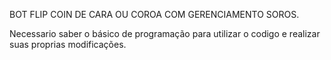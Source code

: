 BOT FLIP COIN DE CARA OU COROA COM GERENCIAMENTO SOROS.

Necessario saber o básico de programação para utilizar o codigo e realizar suas proprias modificações.
